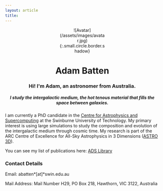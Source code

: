 ```yaml
---
layout: article
title:
---
```


<div style="width:30%; margin:0 auto;" align="center" markdown="1">
![Avatar](/assets/images/avatar.jpg){:.small.circle.border.shadow}
</div> 

<h1 style="text-align: center;">
Adam Batten
</h1>

<h3 style="text-align: center;">
Hi! I'm Adam, an astronomer from Australia. 
</h3>

<h5 style="text-align: center;">
I study the intergalactic medium, the hot tenous material that fills the space between galaxies. 

</h5>

I am currently a PhD candidate in the [Centre for Astrophysics and Supercomputing](https://astronomy.swin.edu.au/) at the Swinburne University of Technology.
My primary interest is using large simulations to study the composition and evolution of the intergalactic medium through cosmic time. 
My research is part of the ARC Centre of Excellence for All-Sky Astrophysics in 3 Dimensions ([ASTRO 3D](https://astro3d.org.au/)). 

You can see my list of publications here: <a class="button button--success button--pill button--sm" href="https://ui.adsabs.harvard.edu/public-libraries/JVI0wKk5ThW2taKTMT2oEQ">ADS Library</a>

### Contact Details
Email: abatten*[at]*swin.edu.au

Mail Address: Mail Number H29, PO Box 218, Hawthorn, VIC 3122, Australia 
